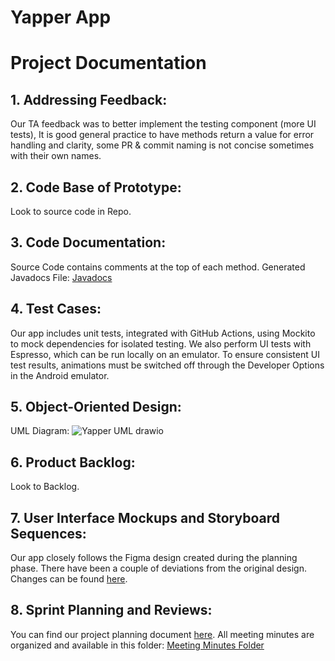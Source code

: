 # Yapper App
# Project Documentation
## 1. Addressing Feedback:
Our TA feedback was to better implement the testing component (more UI tests), It is good general practice to have methods return a value for error handling and clarity, some PR & commit naming is not concise sometimes with their own names.

## 2. Code Base of Prototype:
Look to source code in Repo.

## 3. Code Documentation:
Source Code contains comments at the top of each method.
Generated Javadocs File: [Javadocs](https://drive.google.com/drive/u/4/folders/1Qoqg7wmWQTU7dWtox3jd7IVcYeWaUrmn)

## 4. Test Cases:
Our app includes unit tests, integrated with GitHub Actions, using Mockito to mock dependencies for isolated testing. We also perform UI tests with Espresso, which can be run locally on an emulator. To ensure consistent UI test results, animations must be switched off through the Developer Options in the Android emulator.

## 5. Object-Oriented Design:
UML Diagram: ![Yapper UML drawio](https://github.com/user-attachments/assets/01760e36-bd5d-4c13-b936-9b3d89171d41)


## 6. Product Backlog:
Look to Backlog. 

## 7. User Interface Mockups and Storyboard Sequences:
Our app closely follows the Figma design created during the planning phase. There have been a couple of deviations from the original design. Changes can be found [here](https://www.figma.com/design/LvuX3OONMMB8AZHy7H7evs/Yapper-App?node-id=0-1).

## 8. Sprint Planning and Reviews:
You can find our project planning document [here](https://docs.google.com/document/d/1r3gN46TJsJ_52aZahp9-sxnLIFVKG7LOSuvvvMBYGXY/edit?tab=t.0).
All meeting minutes are organized and available in this folder: [Meeting Minutes Folder](https://drive.google.com/drive/u/0/folders/1X8VXuVYss5d5FKfLBXnMyWdaYjrwcLZw)
